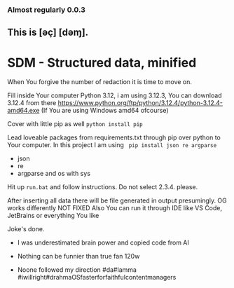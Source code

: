 ### Almost regularly 0.0.3
## This is [əç] [dəɱ]. 
# SDM - Structured data, minified

When You forgive the number of redaction it is time to move on.

Fill inside Your computer Python 3.12, i am using 3.12.3, You can download 3.12.4 from there https://www.python.org/ftp/python/3.12.4/python-3.12.4-amd64.exe (If You are using Windows amd64 ofcourse)

Cover with little pip as well ```python install pip```

Lead loveable packages from requirements.txt through pip over python to Your computer. In this project I am using ``` pip install json re argparse```
- json
- re
- argparse
and os with sys

Hit up ```run.bat``` and follow instructions. Do not select 2.3.4. please.

After inserting all data there will be file generated in output presumingly. OG works differently NOT FIXED
Also You can run it through IDE like VS Code, JetBrains or everything You like

Joke's done.

- I was underestimated brain power and copied code from AI
- Nothing can be funnier than true fan 120w





















- Noone followed my direction #da#lamma #iwillright#drahmaOSfasterforfaithfulcontentmanagers